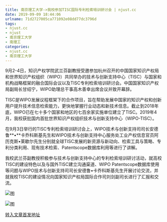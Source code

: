 ```yaml
---
title: 南京理工大学->我校参加TISC国际专利检索培训研讨会 | njust.cc
date: 2019-09-09 18:44:06
urlname: 71d2727005ca771092e08dd77dc3796d
tags: 
- njust.cc
- njust
- 南京理工大学
- 南理工
categories:
- njust.cc
- 南京理工大学
---
```



9月2-4日，知识产权学院武兰芬副教授受邀参加杭州召开的中国国家知识产权局和世界知识产权组织（WIPO）共同举办的技术与创新支持中心（TISC）与国家和机构战略框架的融合国际会议以及TISC专利检索培训研讨会。中国国家知识产权局副局长甘绍宁，WIPO助理总干事高木善幸出席会议并致开幕辞。

TISC是WIPO发展议程框架下的合作项目，旨在帮助发展中国家的知识产权和创新用户提升技术信息检索能力，更快地掌握行业动态和新技术信息。截止到2018年底，WIPO已在七十多个国家和地区的七百余家实施单位建立了TISC。2019年4月，我校获批国内首批世界知识产权组织技术与创新支持中心（WIPO-TISC）。

在9月3日举行的TISC专利检索培训研讨会上，WIPO技术与创新支持司司长安德鲁**•**卡乔科斯基先生和WIPO技术与创新支持中心服务处工业产权信息官员阿历克斯•莱歇尔先生分别就全球TISC发展的新资源与新动向、检索工具与策略、专利分类利用、现有技术检索、Patentscope数据库利用等进行了讲解。

我校武兰芬副教授积极参与技术与创新支持中心的专利检索培训研讨活动，就高校TISC的建设特色以及与国外TISC建立沟通渠道、WIPO Patentscope数据库使用等问题与WIPO技术与创新支持司司长安德鲁•卡乔科斯基先生开展讨论交流，并就我校TISC的建设情况向国家知识产权局国际合作司刘剑副司长进行了汇报和交流。



![图](http://zs.njust.edu.cn/_upload/article/images/6a/7d/ced0c22a4f209b9f6a1b65a02609/73056877-9162-498b-9213-33e9f9e82212.jpg)

![图](http://zs.njust.edu.cn/_upload/article/images/6a/7d/ced0c22a4f209b9f6a1b65a02609/988ed939-dbaf-4678-a4e1-d91e6d1e9de6.jpg)

[转入文章首发地址](http://zs.njust.edu.cn/2a/6f/c4621a207471/page.htm)
